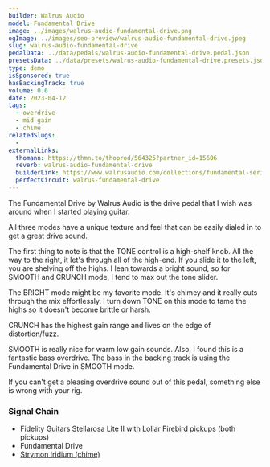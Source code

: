```yaml
---
builder: Walrus Audio
model: Fundamental Drive
image: ../images/walrus-audio-fundamental-drive.png
ogImage: ../images/seo-preview/walrus-audio-fundamental-drive.jpeg
slug: walrus-audio-fundamental-drive
pedalData: ../data/pedals/walrus-audio-fundamental-drive.pedal.json
presetsData: ../data/presets/walrus-audio-fundamental-drive.presets.json
type: demo
isSponsored: true
hasBackingTrack: true
volume: 0.6
date: 2023-04-12
tags:
  - overdrive
  - mid gain
  - chime
relatedSlugs:
  -
externalLinks:
  thomann: https://thmn.to/thoprod/564325?partner_id=15606
  reverb: walrus-audio-fundamental-drive
  builderLink: https://www.walrusaudio.com/collections/fundamental-series/products/fundamental-series-drive
  perfectCircuit: walrus-fundamental-drive
---
```


The Fundamental Drive by Walrus Audio is the drive pedal that I wish was around when I started playing guitar.

All three modes have a unique texture and feel that can be easily dialed in to get a great drive sound.

The first thing to note is that the TONE control is a high-shelf knob. All the way to the right, it let's through all of the high-end. If you slide it to the left, you are shelving off the highs. I lean towards a bright sound, so for SMOOTH and CRUNCH mode, I tend to max out the tone slider.

The BRIGHT mode might be my favorite mode. It's chimey and it really cuts through the mix effortlessly. I turn down TONE on this mode to tame the highs so it doesn't become brittle or harsh.

CRUNCH has the highest gain range and lives on the edge of distortion/fuzz.

SMOOTH is really nice for warm low gain sounds. Also, I found this is a fantastic bass overdrive. The bass in the backing track is using the Fundamental Drive in SMOOTH mode.

If you can't get a pleasing overdrive sound out of this pedal, something else is wrong with your rig.

### Signal Chain

- Fidelity Guitars Stellarosa Lite II with Lollar Firebird pickups (both pickups)
- Fundamental Drive
- [Strymon Iridium (chime)](/demos/strymon-iridium)
